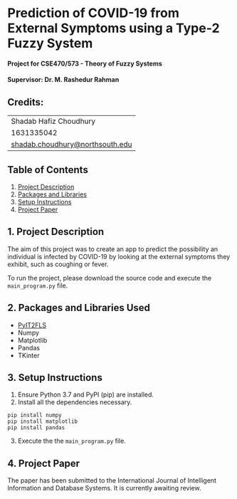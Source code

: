 # Prediction of COVID-19 from External Symptoms using a Type-2 Fuzzy System

#### Project for CSE470/573 - Theory of Fuzzy Systems
#### Supervisor: Dr. M. Rashedur Rahman

## Credits:

|  | 
|--|
| Shadab Hafiz Choudhury |
| 1631335042 |
| shadab.choudhury@northsouth.edu |

## Table of Contents

1. [Project Description](https://github.com/Namerlight/C19-Prediction-Fuzzy-Logic/#1-Project-Description)
2. [Packages and Libraries](https://github.com/Namerlight/C19-Prediction-Fuzzy-Logic/#2-Packages-and-Libraries-Used)
3. [Setup Instructions](https://github.com/Namerlight/C19-Prediction-Fuzzy-Logic/#3-Setup-Instructions)
4. [Project Paper](https://github.com/Namerlight/C19-Prediction-Fuzzy-Logic/#4-Project-Paper)

## 1. Project Description

The aim of this project was to create an app to predict the possibility an individual is infected by COVID-19 by looking at the external symptoms they exhibit, such as coughing or fever.

To run the project, please download the source code and execute the `main_program.py` file.

## 2. Packages and Libraries Used

- [PyIT2FLS](https://github.com/Haghrah/PyIT2FLS)
- Numpy
- Matplotlib
- Pandas
- TKinter

## 3. Setup Instructions

1. Ensure Python 3.7 and PyPI (pip) are installed.
2. Install all the dependencies necessary.
```pip install pyit2fls
pip install numpy
pip install matplotlib
pip install pandas
```
3. Execute the the `main_program.py` file.

## 4. Project Paper

The paper has been submitted to the International Journal of Intelligent Information and Database Systems. It is currently awaiting review.
